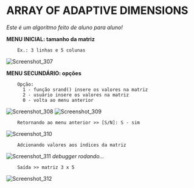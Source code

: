 # ARRAY OF ADAPTIVE DIMENSIONS
*Este é um algoritmo feito de aluno para aluno!*  




**MENU INICIAL: tamanho da matriz**         
          
		Ex.: 3 linhas e 5 colunas
![Screenshot_307](https://user-images.githubusercontent.com/56321281/72753815-af4dac80-3ba4-11ea-8194-0044489ec322.png)

**MENU SECUNDÁRIO: opções**         
          
		Opção: 
		  1 - função srand() insere os valores na matriz
		  2 - usuário insere os valores na matriz
		  0 - volta ao menu anterior
![Screenshot_308](https://user-images.githubusercontent.com/56321281/72754370-5bdc5e00-3ba6-11ea-9edd-cb57afc1a544.png)
![Screenshot_309](https://user-images.githubusercontent.com/56321281/72754375-5e3eb800-3ba6-11ea-8708-ce8dce045b7e.png)
		
        Retornando ao menu anterior >> [S/N]: S - sim
![Screenshot_310](https://user-images.githubusercontent.com/56321281/72754717-5cc1bf80-3ba7-11ea-87ff-49d715d57003.png)
		
        Adcionando valores aos índices da matriz
![Screenshot_311](https://user-images.githubusercontent.com/56321281/72754816-a14d5b00-3ba7-11ea-9d96-512a7b4991a0.png)
					_debugger rodando..._
                    
		Saída >> matriz 3 x 5
![Screenshot_312](https://user-images.githubusercontent.com/56321281/72756491-20dd2900-3bac-11ea-9a12-75c36300e4fa.png)             
